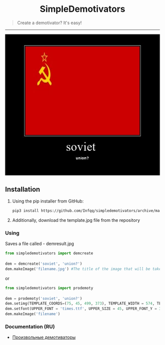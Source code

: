 <h1 align="center">SimpleDemotivators</h1>
    <blockquote>Create a demotivator? It's easy!</blockquote>
</p>
<hr>

![prikol](demresulteng.jpg)

## Installation
1) Using the pip installer from GitHub: 
   
   ```sh
   pip3 install https://github.com/Infqq/simpledemotivators/archive/main.zip --upgrade
   ```
2) Additionally, download the template.jpg file from the repository

### Using
Saves a file called - demresult.jpg

```python
from simpledemotivators import demcreate

dem = demcreate('soviet', 'union?')
dem.makeImage('filename.jpg') #The title of the image that will be taken as a basis for the demotivator
```

or

```python
from simpledemotivators import prodemoty

dem = prodemoty('soviet', 'union?')
dem.setimg(TEMPLATE_COORDS=(75, 45, 499, 373), TEMPLATE_WIDTH = 574, TEMPLATE_HEIGHT = 522, PADDING=10)
dem.setfont(UPPER_FONT = 'times.ttf', UPPER_SIZE = 45, UPPER_FONT_Y = 390, LOWER_FONT = 'arialbd.ttf', LOWER_SIZE = 14, LOWER_FONT_Y = 450)
dem.makeImage('filename')
```

### Documentation (RU)
* [Произвольные демотиваторы](prodemoty.md)
